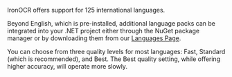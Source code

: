 IronOCR offers support for 125 international languages.

Beyond English, which is pre-installed, additional language packs can be integrated into your .NET project either through the NuGet package manager or by downloading them from our [Languages Page](https://ironsoftware.com/csharp/ocr/languages/).

You can choose from three quality levels for most languages: Fast, Standard (which is recommended), and Best. The Best quality setting, while offering higher accuracy, will operate more slowly.